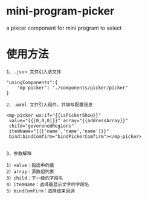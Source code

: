 # mini-program-picker
a pikcer component for mini program to select 

# 使用方法
	1、.json 文件引入该文件

    "usingComponents":{
        "mp-picker": "./components/picker/picker"
    }

    2、.wxml 文件引入组件，并填写配置信息

    <mp-picker wx:if="{{isPickerShow}}"
     value="{{[0,0,0]}}" array="{{addressArray}}" 
     child="goverenedRegions"
     itemName="{{['name','name','name']}}"
     bind:bindComfirm="bindPickerComfirm"></mp-picker>


    3、参数解释

    1）value：指选中的值
    2）array：源数组列表
    3）child：下一级的字段名
    4）itemName：选择器显示文字的字段名
    5）bindComfirm：选择结束回调
